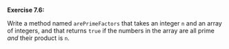 **Exercise 7.6:**

Write a method named `arePrimeFactors` that takes an integer `n` and an array of integers, and that returns `true` if the numbers in the array are all prime *and* their product is `n`.